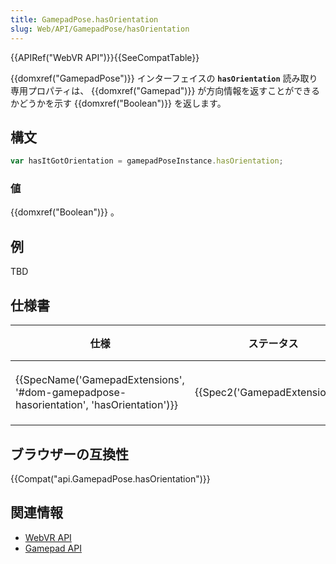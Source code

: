 ```yaml
---
title: GamepadPose.hasOrientation
slug: Web/API/GamepadPose/hasOrientation
---
```

{{APIRef("WebVR API")}}{{SeeCompatTable}}

{{domxref("GamepadPose")}} インターフェイスの **`hasOrientation`** 読み取り専用プロパティは、 {{domxref("Gamepad")}} が方向情報を返すことができるかどうかを示す {{domxref("Boolean")}} を返します。

## 構文

```js
var hasItGotOrientation = gamepadPoseInstance.hasOrientation;
```

### 値

{{domxref("Boolean")}} 。

## 例

TBD

## 仕様書

| 仕様                                                                                                                 | ステータス                               | 備考     |
| -------------------------------------------------------------------------------------------------------------------- | ---------------------------------------- | -------- |
| {{SpecName('GamepadExtensions', '#dom-gamepadpose-hasorientation', 'hasOrientation')}} | {{Spec2('GamepadExtensions')}} | 初回定義 |

## ブラウザーの互換性

{{Compat("api.GamepadPose.hasOrientation")}}

## 関連情報

- [WebVR API](/ja/docs/Web/API/WebVR_API)
- [Gamepad API](/ja/docs/Web/API/Gamepad_API)
